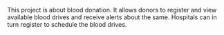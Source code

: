 This project is about blood donation. It allows donors to register and view available blood drives and receive alerts about the same. Hospitals can in turn register to schedule the blood drives.